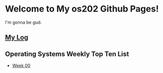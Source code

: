 ---
---

# Welcome to My os202 Github Pages!

I'm gonna be gud.
## [My Log](TXT/mylog.txt)

## Operating Systems Weekly Top Ten List

* [Week 00](W00/)
